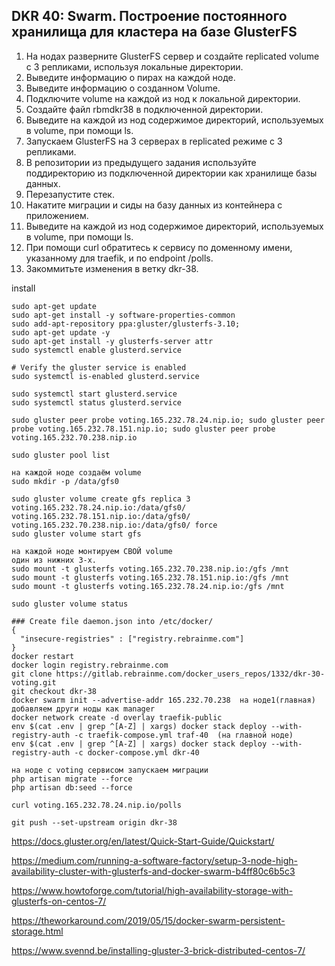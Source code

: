 ## DKR 40: Swarm. Построение постоянного хранилища для кластера на базе GlusterFS

1. На нодах разверните GlusterFS сервер и создайте replicated volume с 3 репликами, используя локальные директории.
2. Выведите информацию о пирах на каждой ноде.
3. Выведите информацию о созданном Volume.
4. Подключите volume на каждой из нод к локальной директории.
5. Создайте файл rbmdkr38 в подключенной директории.
6. Выведите на каждой из нод содержимое директорий, используемых в volume, при помощи ls.
7. Запускаем GlusterFS на 3 серверах в replicated режиме с 3 репликами.
8. В репозитории из предыдущего задания используйте поддиректорию из подключенной директории как хранилище базы данных.
9. Перезапустите стек.
10. Накатите миграции и сиды на базу данных из контейнера с приложением.
11. Выведите на каждой из нод содержимое директорий, используемых в volume, при помощи ls.
12. При помощи curl обратитесь к сервису по доменному имени, указанному для traefik, и по endpoint /polls.
13. Закоммитьте изменения в ветку dkr-38.


install
```
sudo apt-get update
sudo apt-get install -y software-properties-common
sudo add-apt-repository ppa:gluster/glusterfs-3.10;
sudo apt-get update -y
sudo apt-get install -y glusterfs-server attr
sudo systemctl enable glusterd.service

# Verify the gluster service is enabled
sudo systemctl is-enabled glusterd.service

sudo systemctl start glusterd.service
sudo systemctl status glusterd.service

sudo gluster peer probe voting.165.232.78.24.nip.io; sudo gluster peer probe voting.165.232.78.151.nip.io; sudo gluster peer probe voting.165.232.70.238.nip.io

sudo gluster pool list

на каждой ноде создаём volume
sudo mkdir -p /data/gfs0

sudo gluster volume create gfs replica 3 voting.165.232.78.24.nip.io:/data/gfs0/ voting.165.232.78.151.nip.io:/data/gfs0/ voting.165.232.70.238.nip.io:/data/gfs0/ force
sudo gluster volume start gfs

на каждой ноде монтируем СВОЙ volume
один из нижних 3-х.
sudo mount -t glusterfs voting.165.232.70.238.nip.io:/gfs /mnt
sudo mount -t glusterfs voting.165.232.78.151.nip.io:/gfs /mnt
sudo mount -t glusterfs voting.165.232.78.24.nip.io:/gfs /mnt

sudo gluster volume status

### Create file daemon.json into /etc/docker/
{
  "insecure-registries" : ["registry.rebrainme.com"]
}
docker restart
docker login registry.rebrainme.com
git clone https://gitlab.rebrainme.com/docker_users_repos/1332/dkr-30-voting.git
git checkout dkr-38
docker swarm init --advertise-addr 165.232.70.238  на ноде1(главная)
добавляем други ноды как manager
docker network create -d overlay traefik-public
env $(cat .env | grep ^[A-Z] | xargs) docker stack deploy --with-registry-auth -c traefik-compose.yml traf-40  (на главной ноде)
env $(cat .env | grep ^[A-Z] | xargs) docker stack deploy --with-registry-auth -c docker-compose.yml dkr-40

на ноде с voting сервисом запускаем миграции
php artisan migrate --force
php artisan db:seed --force

curl voting.165.232.78.24.nip.io/polls

git push --set-upstream origin dkr-38
```


https://docs.gluster.org/en/latest/Quick-Start-Guide/Quickstart/

https://medium.com/running-a-software-factory/setup-3-node-high-availability-cluster-with-glusterfs-and-docker-swarm-b4ff80c6b5c3

https://www.howtoforge.com/tutorial/high-availability-storage-with-glusterfs-on-centos-7/

https://theworkaround.com/2019/05/15/docker-swarm-persistent-storage.html

https://www.svennd.be/installing-gluster-3-brick-distributed-centos-7/
